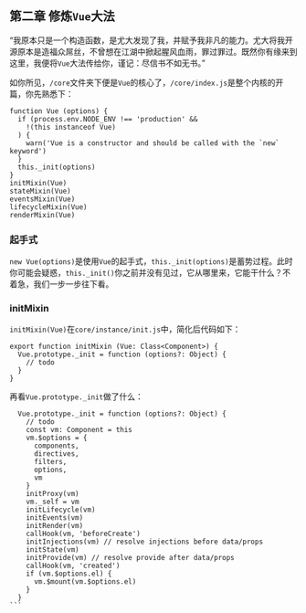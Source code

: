 ## 第二章 修炼`Vue`大法
“我原本只是一个构造函数，是尤大发现了我，并赋予我非凡的能力。尤大将我开源原本是造福众屌丝，不曾想在江湖中掀起腥风血雨，罪过罪过。既然你有缘来到这里，我便将`Vue`大法传给你，谨记：尽信书不如无书。”

如你所见，`/core`文件夹下便是`Vue`的核心了，`/core/index.js`是整个内核的开篇，你先熟悉下：
````
function Vue (options) {
  if (process.env.NODE_ENV !== 'production' &&
    !(this instanceof Vue)
  ) {
    warn('Vue is a constructor and should be called with the `new` keyword')
  }
  this._init(options)
}
initMixin(Vue)
stateMixin(Vue)
eventsMixin(Vue)
lifecycleMixin(Vue)
renderMixin(Vue)
````
### 起手式
`new Vue(options)`是使用`Vue`的起手式，`this._init(options)`是蓄势过程。此时你可能会疑惑，`this._init()`你之前并没有见过，它从哪里来，它能干什么？不着急，我们一步一步往下看。

### initMixin
`initMixin(Vue)`在`core/instance/init.js`中，简化后代码如下：
````
export function initMixin (Vue: Class<Component>) {
  Vue.prototype._init = function (options?: Object) {
    // todo
  }
}
````
再看`Vue.prototype._init`做了什么：
````
  Vue.prototype._init = function (options?: Object) {
    // todo
    const vm: Component = this
    vm.$options = {
      components,
      directives,
      filters,
      options,
      vm
    }
    initProxy(vm)
    vm._self = vm
    initLifecycle(vm)
    initEvents(vm)
    initRender(vm)
    callHook(vm, 'beforeCreate')
    initInjections(vm) // resolve injections before data/props
    initState(vm)
    initProvide(vm) // resolve provide after data/props
    callHook(vm, 'created')
    if (vm.$options.el) {
      vm.$mount(vm.$options.el)
    }
  }
```